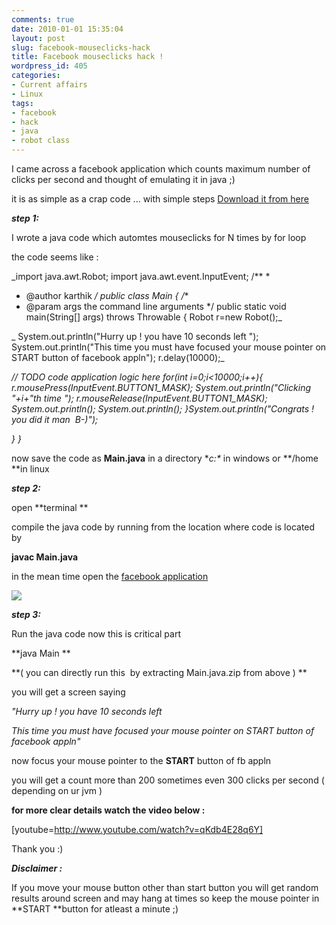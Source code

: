 ```yaml
---
comments: true
date: 2010-01-01 15:35:04
layout: post
slug: facebook-mouseclicks-hack
title: Facebook mouseclicks hack !
wordpress_id: 405
categories:
- Current affairs
- Linux
tags:
- facebook
- hack
- java
- robot class
---
```


I came across a facebook application which counts maximum number of clicks per second and thought of emulating it in java ;)

it is as simple as a crap code ... with simple steps [Download it from here](http://www.box.net/shared/6gfq0vh81p)

_**step 1:**_

I wrote a java code which automtes mouseclicks for N times by for loop

the code seems like :

_import java.awt.Robot;
import java.awt.event.InputEvent;
/**
*
* @author karthik
*/
public class Main {
/**
* @param args the command line arguments
*/
public static void main(String[] args) throws Throwable {
Robot r=new Robot();_

_ System.out.println("Hurry up ! you have 10 seconds left ");
System.out.println("This time you must have focused your mouse pointer on START button of facebook appln");
r.delay(10000);_

_// TODO code application logic here
for(int i=0;i<10000;i++){
r.mousePress(InputEvent.BUTTON1_MASK);
System.out.println("Clicking "+i+"th time ");
r.mouseRelease(InputEvent.BUTTON1_MASK);
System.out.println();
System.out.println();
}System.out.println("Congrats ! you did it man  B-)");_

_}
}_

now save the code as **Main.java** in a directory **c:\** in windows or **/home **in linux

_**step 2:**_

open **terminal **

compile the java code by running from the location where code is located by

**javac Main.java**

in the mean time open the [facebook application ](http://apps.facebook.com/mychallengeclick/?ref=m)

![](http://lh6.ggpht.com/_QvG2jVxfMUw/Sz3J9TO3zRI/AAAAAAAAAhQ/nzo2DulsNks/s1024/snapshot1.png)

_**step 3:**_

Run the java code now this is critical part

**java Main **

**( you can directly run this  by extracting Main.java.zip from above )
**

you will get a screen saying

_"Hurry up ! you have 10 seconds left_

_This time you must have focused your mouse pointer on START button of facebook appln"_

now focus your mouse pointer to the **START** button of fb appln

you will get a count more than 200 sometimes even 300 clicks per second ( depending on ur jvm )

**for more clear details watch the video below :**

[youtube=http://www.youtube.com/watch?v=qKdb4E28q6Y]

Thank you :)

_**Disclaimer :**_

If you move your mouse button other than start button you will get random results around screen and may hang at times so keep the mouse pointer in **START **button for atleast a minute ;)
